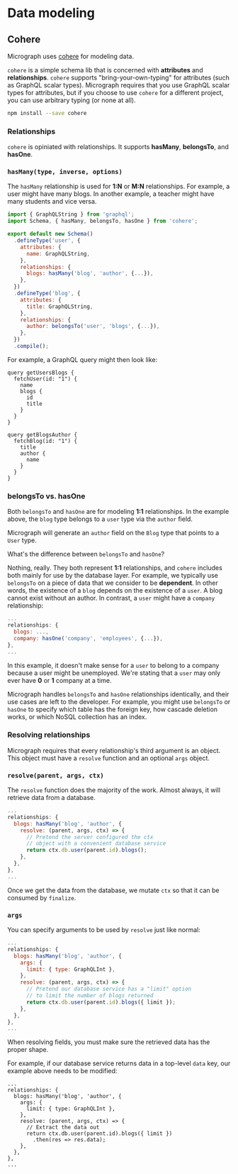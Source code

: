 # Data modeling

## Cohere
Micrograph uses [cohere](https://github.com/directlyio/cohere) for modeling data.

`cohere` is a simple schema lib that is concerned with **attributes** and **relationships**. `cohere` supports "bring-your-own-typing" for attributes (such as GraphQL scalar types). Micrograph requires that you use GraphQL scalar types for attributes, but if you choose to use `cohere` for a different project, you can use arbitrary typing (or none at all).

```sh
npm install --save cohere
```

### Relationships
`cohere` is opiniated with relationships. It supports **hasMany**, **belongsTo**, and **hasOne**.

### `hasMany(type, inverse, options)`
The `hasMany` relationship is used for **1:N** or **M:N** relationships. For example, a user might have many blogs. In another example, a teacher might have many students and vice versa.

```javascript
import { GraphQLString } from 'graphql';
import Schema, { hasMany, belongsTo, hasOne } from 'cohere';

export default new Schema()
  .defineType('user', {
    attributes: {
      name: GraphQLString,
    },
    relationships: {
      blogs: hasMany('blog', 'author', {...}),
    },
  })
  .defineType('blog', {
    attributes: {
      title: GraphQLString,
    },
    relationships: {
      author: belongsTo('user', 'blogs', {...}),
    },
  })
  .compile();
```

For example, a GraphQL query might then look like:

```
query getUsersBlogs {
  fetchUser(id: "1") {
    name
    blogs {
      id
      title
    }
  }
}

query getBlogsAuthor {
  fetchBlog(id: "1") {
    title
    author {
      name
    }
  }
}
```

### belongsTo vs. hasOne
Both `belongsTo` and `hasOne` are for modeling **1:1** relationships. In the example above, the `blog` type belongs to a `user` type via the `author` field.

Micrograph will generate an `author` field on the `Blog` type that points to a `User` type.

What's the difference between `belongsTo` and `hasOne`?

Nothing, really. They both represent **1:1** relationships, and `cohere` includes both mainly for use by the database layer. For example, we typically use `belongsTo` on a piece of data that we consider to be **dependent**. In other words, the existence of a `blog` depends on the existence of a `user`. A blog cannot exist without an author. In contrast, a `user` might have a `company` relationship:
```javascript
...
relationships: {
  blogs: ...,
  company: hasOne('company', 'employees', {...}),
},
...
```
In this example, it doesn't make sense for a `user` to belong to a company because a user might be unemployed. We're stating that a `user` may only ever have **0** or **1** company at a time.

Micrograph handles `belongsTo` and `hasOne` relationships identically, and their use cases are left to the developer. For example, you might use `belongsTo` or `hasOne` to specify which table has the foreign key, how cascade deletion works, or which NoSQL collection has an index.

### Resolving relationships
Micrograph requires that every relationship's third argument is an object. This object must have a `resolve` function and an optional `args` object.

### `resolve(parent, args, ctx)`
The `resolve` function does the majority of the work. Almost always, it will retrieve data from a database.

```javascript
...
relationships: {
  blogs: hasMany('blog', 'author', {
    resolve: (parent, args, ctx) => {
      // Pretend the server configured the ctx
      // object with a convenient database service
      return ctx.db.user(parent.id).blogs();
    },
  },
},
...
```

Once we get the data from the database, we mutate `ctx` so that it can be consumed by `finalize`.
### `args`
You can specify arguments to be used by `resolve` just like normal:

```javascript
...
relationships: {
  blogs: hasMany('blog', 'author', {
    args: {
      limit: { type: GraphQLInt },
    },
    resolve: (parent, args, ctx) => {
      // Pretend our database service has a "limit" option
      // to limit the number of blogs returned
      return ctx.db.user(parent.id).blogs({ limit });
    },
  },
},
...
```

When resolving fields, you must make sure the retrieved data has the proper shape.

For example, if our database service returns data in a top-level `data` key, our example above needs to be modified:

```
...
relationships: {
  blogs: hasMany('blog', 'author', {
    args: {
      limit: { type: GraphQLInt },
    },
    resolve: (parent, args, ctx) => {
      // Extract the data out
      return ctx.db.user(parent.id).blogs({ limit })
        .then(res => res.data);
    },
  },
},
...
```
